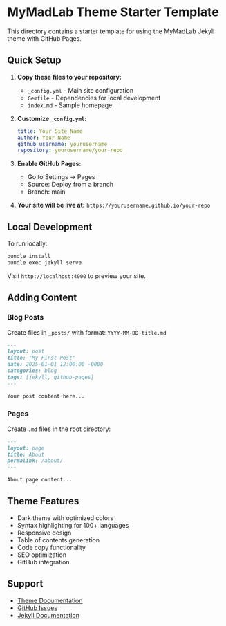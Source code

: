 # MyMadLab Theme Starter Template

This directory contains a starter template for using the MyMadLab Jekyll theme with GitHub Pages.

## Quick Setup

1. **Copy these files to your repository:**
   - `_config.yml` - Main site configuration
   - `Gemfile` - Dependencies for local development
   - `index.md` - Sample homepage

2. **Customize `_config.yml`:**
   ```yaml
   title: Your Site Name
   author: Your Name
   github_username: yourusername
   repository: yourusername/your-repo
   ```

3. **Enable GitHub Pages:**
   - Go to Settings → Pages
   - Source: Deploy from a branch
   - Branch: main

4. **Your site will be live at:**
   `https://yourusername.github.io/your-repo`

## Local Development

To run locally:

```bash
bundle install
bundle exec jekyll serve
```

Visit `http://localhost:4000` to preview your site.

## Adding Content

### Blog Posts
Create files in `_posts/` with format: `YYYY-MM-DD-title.md`

```markdown
---
layout: post
title: "My First Post"
date: 2025-01-01 12:00:00 -0000
categories: blog
tags: [jekyll, github-pages]
---

Your post content here...
```

### Pages
Create `.md` files in the root directory:

```markdown
---
layout: page
title: About
permalink: /about/
---

About page content...
```

## Theme Features

- Dark theme with optimized colors
- Syntax highlighting for 100+ languages
- Responsive design
- Table of contents generation
- Code copy functionality
- SEO optimization
- GitHub integration

## Support

- [Theme Documentation](https://github.com/biggiebk/theme_mymadlab)
- [GitHub Issues](https://github.com/biggiebk/theme_mymadlab/issues)
- [Jekyll Documentation](https://jekyllrb.com/docs/)